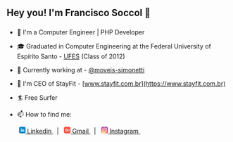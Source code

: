 ## Hey you! I'm Francisco Soccol 👋
### 

- 🚀 I'm a Computer Engineer | PHP Developer

- 🎓 Graduated in Computer Engineering at the Federal University of Espírito Santo - [UFES](http://www.ufes.br/) (Class of 2012)

- 🏢 Currently working at - [@moveis-simonetti](https://github.com/moveis-simonetti)

- 🔭 I'm CEO of StayFit - [www.stayfit.com.br](https://www.stayfit.com.br)

- 🏄 Free Surfer

- 📫 How to find me: <br>

&nbsp;&nbsp;&nbsp;&nbsp;&nbsp;&nbsp;
<a href="https://www.linkedin.com/in/francisco-junior-soccol-16ba2213a/"><img src = "https://github.com/soccolfrancisco/soccolfrancisco/blob/master/icon/linkedin.svg" height=15px width=15px target="_blank"> Linkedin </a>&nbsp;&nbsp;|&nbsp;&nbsp;
<a href="mailto:franciscosoccol@gmail.com"><img src="https://github.com/soccolfrancisco/soccolfrancisco/blob/master/icon/gmail.svg" height=15px width=15px target="_blank"> Gmail </a>&nbsp;&nbsp;|&nbsp;&nbsp;
<a href="https://www.instagram.com/franciscosoccol/"><img src="https://github.com/soccolfrancisco/soccolfrancisco/blob/master/icon/instagram.svg" height=15px width=15px target="_blank"> Instagram </a>&nbsp;&nbsp; 
##

[comment]: <> (### Acompanhe as Estatísticas do Github 🏆)

[comment]: <> ([My Github Status]&#40;https://github-readme-stats.vercel.app/api?username=soccolfrancisco&count_private=false&show_icons=true&title_color=fff&icon_color=79ff97&text_color=9f9f9f&bg_color=151515&#41;)

